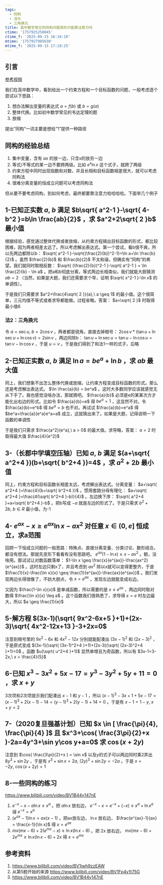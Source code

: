 ```yaml
---
tags:
  - 同构
  - 消元
  - 三角换元
title: 高中数学常见的同构问题真的只能靠注意力吗
ctime: '1757925250045'
ctime_f: '2025-09-15 16:34:10'
mtime: '1757927905630'
mtime_f: '2025-09-15 17:18:25'
---
```

## 引言

[参考视频](https://www.bilibili.com/video/BV1iwh9zzEAW)

我们在高中数学中，看到给出一个约束方程和一个目标函数的问题，一般考虑逐个尝试以下思路：

1. 想办法解出变量的表达式 $a=f(b)$ 或 $b=g(a)$
2. 整体代换。比如初中数学常见的韦达定理的题
3. 放缩

提出“同构”一词主要是想给“1”提供一种路径

## 同构的经验总结

1. 集中变量，含有 $ax$ 的放一边，只含x的放另一边
2. 等式/不等式的某一边不要跨两级。比如 $e^x\ln x$ 这个式子，就跨了两级
3. 约束方程中同时出现指数和对数，并且长相和目标函数相差很大，就可以考虑同构法
4. 很难分离变量的恒成立问题可以考虑同构法

但从要不要考虑同构，到如何考虑，最终都要靠注意力哈哈哈哈。下面举几个例子

## 1-已知正实数 $a,\ b$ 满足 $b\sqrt{ a^2-1 }-\sqrt{ 4-b^2 }=b\ln \frac{ab}{2}$ ，求 $a^2+2\sqrt{ 2 }b$ 最小值

根据经验，感觉通过整体代换或者放缩，从约束方程搞出目标函数的形式，都比较困难，因为两者相差太远了。所以考虑解出表达式。第一个尝试，看b很不爽，所以先两边都除以b： $\sqrt{ a^2-1 }-\sqrt{(\frac{2}{b})^2-1}=\ln a+\ln \frac{b}{2}$ 。虽然 $\frac{2}{b}$ 和 $\frac{b}{2}$ 不太和谐，但确实有“同构”的希望。我们就同时取相反数： $\sqrt{ (\frac{2}{b})^2-1 }-\sqrt{ a^2-1 } = \ln \frac{2}{b} - \ln a$ 。把a和b彻底分离，等式两边长相类似，我们就能大胆猜测 $ab = 2$ （当然，如果是大题，我们还需要求个导，证明 $\sqrt{ x^2-1 }-\ln x$ 的单调性）。

于是我们只需要求 $a^2+\frac{4\sqrt{ 2 }}{a},\ a \geq 1$ 的最小值。这个很简单，三元均值不等式或者求导都能做。过程省略。答案： $a=\sqrt{ 2 }$ 时取得最小值6

### 法2：三角换元

令 $a=\sec u,\ b=2\cos v$ ，两者都是锐角，直接去掉根号： $2\cos v * (\tan u + \ln \sec u + \ln \cos v) = 2 \sin v$ ，两边同除b： $\tan u + \ln \sec u = \tan u - \ln \cos u = \tan v - \ln \cos v$ ，于是 $u=v$ 。于是我们得到了和法1一样的式子，后略

## 2-已知正实数 $a,\ b$ 满足 $\ln a=be^a+\ln b$ ，求 $ab$ 最大值

同上，我们想象不出怎么整体代换或放缩，让约束方程变成目标函数的形式。那么还是考虑解出表达式。 $\ln \frac{a}{b} = be^a$ 。这时大多数同学应该就感觉无从下手了。我也感觉没啥办法，那就猜吧。 $\frac{a}{b}$ 必须是e的某某次方才能化出右边的形式。比如令 $\frac{a}{b}=e$ 得 $be^a=1$ ，这显然不对。令 $\frac{a}{b}=e^b$ 得 $be^a=b$ 也不对。再试试 $\frac{a}{b}=e^a$ 得 $be^a=\frac{a}{e^a}e^a=a$ 成立，这就猜出来了。如果是大题，记得说明一下函数的单调性

于是我们只需求 $\frac{a^2}{e^a},\ a > 0$ 的最大值。求导略，答案： $a=2$ 时取得最大值 $\frac{4}{e^2}$

## 3-（长郡中学填空压轴）已知 $a,\ b$ 满足 $(a+\sqrt{ a^2+4 })(b+\sqrt{ b^2+4 })=4$ ，求 $a^2+2b$ 最小值

同上，约束方程和目标函数长相差太远，考虑解出表达式。分离变量： $a+\sqrt{ a^2+4 }=\frac{4}{b+\sqrt{ b^2+4 }}$ 。惯用套路分母有理化： $a+\sqrt{ a^2+4 }=\frac{4(\sqrt{ b^2+4 }-b)}{4}$ 。左边换下序： $\sqrt{ a^2+4 }+a=\sqrt{ b^2+4 }-b$ 。把b写成 $-a$ 就是左边的形式了。于是只需求 $b^2+2b,\ b \in R$ 最小值，为-1

## 4- $e^{ax}-x \geq e^{ax}\ln x-ax^2$ 对任意 $x \in (0,e]$ 恒成立，求a范围

回顾一下恒成立问题的一般思路：特殊点、直接分离变量、分类讨论、数形结合。都没有想法。那就先变形下看看有没有思路吧。 $e^{ax}(1-\ln x) \geq x-ax^2$ 。额，没啥用。那试试让对数函数落单： $1-\ln x \geq \frac{x}{e^{ax}}-\frac{ax^2}{e^{ax}}$ 。这时左边只剩x了，并且考虑到 $ax^2$ 除以x就可以变得更整齐，于是 $\frac{1}{x}-\frac{\ln x}{x} \geq \frac{1}{e^{ax}}-\frac{ax}{e^{ax}}$ 。我们发现两边长得很像了，不妨大胆点，令 $x=e^{ax}$ ，发现左边就能变成右边。

又因为 $\frac{1-\ln x}{x}$ 是单减函数，所以需要的是 $x \leq e^{ax}$ ，两边同时取对数得 $\frac{\ln x}{x} \leq a$ 。这个函数我们很熟悉了，求导得 $x=e$ 时左边最大，所以 $a \geq \frac{1}{e}$

## 5-解方程 $(3x-1)(\sqrt{ 9x^2-6x+5 }+1)+(2x-3)\sqrt{ 4x^2-12x+13 }-3+2x=0$

注意到根号里的 $9x^2-6x$ 和 $4x^2-12x$ 分别就能配凑出 $(3x-1)^2$ 和 $(2x-3)^2$ ，于是原式变成 $(3x-1)(\sqrt{ (3x-1)^2+4 }+1)+(2x-3)(\sqrt{ (2x-3)^2+4 }+1)=0$ 。函数 $u(\sqrt{ u^2+4 }+1)$ 显然单增且为奇函数，所以有 $3x-1=3-2x,\ x = \frac{4}{5}$

## 6-已知 $x^3-3x^2+5x-17=y^3-3y^2+5y+11=0$ ，求 $x+y$

3次项和2次项提示我们配凑出 $x-1$ 和 $y-1$ ，所以 $(x-1)^3-3x+1+5x-17=(x-1)^3+2(x-1)-14=(y-1)^3+2(y-1)+14=0$ 。于是有 $x-1=1-y,\ x+y=2$

## 7-（2020复旦强基计划）已知 $x \in [ \frac{\pi}{4}, \frac{\pi}{4} ]$ 且 $x^3+\cos( \frac{3\pi}{2}+x )-2a=4y^3+\sin y\cos y+a=0$ 求 $\cos(x+2y)$

注意到 $\cos( \frac{3\pi}{2}+x ) = \sin x$ 以及y的式子可以两边同时乘2弄出 $8y^3+\sin 2y$ ，于是有 $x^3+\sin x=2a,\ (2y)^3+\sin 2y=-2a$ 。于是 $x=-2y,\ \cos(x+2y)=1$

## 8-一些同构的练习

https://www.bilibili.com/video/BV1B44y147nE

1. $e^{-x}-x-a\ln x \leq x^a$ 。把 $a\ln x$ 放右边， $e^{-x}-x = e^{-x}+(-x) \leq x^a+\ln x^a$ 得 $e^{-x}=x^a$
2. $(e^{ax}-1)\ln x = ax(x-1)$ 。把ax放左边， $\ln x$ 放右边， $\frac{e^{ax}-1}{ax} = \frac{x-1}{\ln x}$ 得 $x=e^{ax}$
3. $mx(mx-6)+2(e^{mx}-x) \geq \ln x(\ln x-6)$ 。把 $2x$ 放右边， $mx(mx-6)+2e^{mx} \geq \ln x(\ln x-6)+2x$ 得 $x=e^{mx}$

## 参考资料

1. https://www.bilibili.com/video/BV1iwh9zzEAW
2. 从第5题开始的来源 https://www.bilibili.com/video/BV1Fp4y1t75G
3. https://www.bilibili.com/video/BV1B44y147nE
